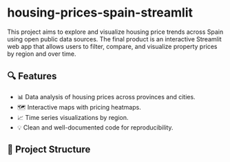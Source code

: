 # housing-prices-spain-streamlit

This project aims to explore and visualize housing price trends across Spain using open public data sources. The final product is an interactive Streamlit web app that allows users to filter, compare, and visualize property prices by region and over time.

## 🔍 Features
- 📊 Data analysis of housing prices across provinces and cities.
- 🗺️ Interactive maps with pricing heatmaps.
- 📈 Time series visualizations by region.
- 💡 Clean and well-documented code for reproducibility.

## 📁 Project Structure
